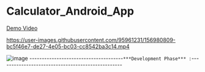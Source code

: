 # Calculator_Android_App


[Demo Video](https://youtu.be/vjrx01kUmf4)



https://user-images.githubusercontent.com/95961231/156980809-bc5f46e7-de27-4e05-bc03-cc8542ba3c14.mp4



![image](https://user-images.githubusercontent.com/95961231/156558849-71d92995-a0c1-4861-aaac-7a5f123f753a.png)
--------------------------------------`***Development Phase*** :`-------------------------------------------------- 

